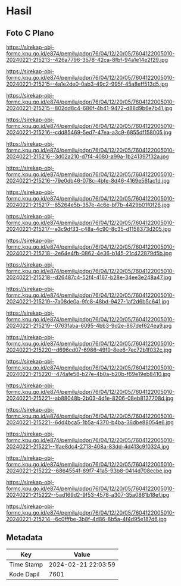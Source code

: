 # Hasil

## Foto C Plano

https://sirekap-obj-formc.kpu.go.id/e874/pemilu/pdpr/76/04/12/20/05/7604122005010-20240221-215213--426a7796-3578-42ca-8fbf-94a1e14e2f29.jpg

https://sirekap-obj-formc.kpu.go.id/e874/pemilu/pdpr/76/04/12/20/05/7604122005010-20240221-215215--4a1e2de0-0ab3-49c2-995f-45a8eff513d5.jpg

https://sirekap-obj-formc.kpu.go.id/e874/pemilu/pdpr/76/04/12/20/05/7604122005010-20240221-215215--802dd8c4-686f-4b41-9472-d88d9b6e7b41.jpg

https://sirekap-obj-formc.kpu.go.id/e874/pemilu/pdpr/76/04/12/20/05/7604122005010-20240221-215216--cdd85469-5ed7-47ea-a3c9-6855df158005.jpg

https://sirekap-obj-formc.kpu.go.id/e874/pemilu/pdpr/76/04/12/20/05/7604122005010-20240221-215216--3d02a210-d7f4-4080-a99a-1b241397f32a.jpg

https://sirekap-obj-formc.kpu.go.id/e874/pemilu/pdpr/76/04/12/20/05/7604122005010-20240221-215216--79e0db46-078c-4bfe-8d46-4169e56fac1d.jpg

https://sirekap-obj-formc.kpu.go.id/e874/pemilu/pdpr/76/04/12/20/05/7604122005010-20240221-215217--65264e5b-357e-4c6e-bf7b-4429b01f0f26.jpg

https://sirekap-obj-formc.kpu.go.id/e874/pemilu/pdpr/76/04/12/20/05/7604122005010-20240221-215217--e3c9df33-c48a-4c90-8c35-d1158373d205.jpg

https://sirekap-obj-formc.kpu.go.id/e874/pemilu/pdpr/76/04/12/20/05/7604122005010-20240221-215218--2e64e4fb-0862-4e36-b145-21c422879d5b.jpg

https://sirekap-obj-formc.kpu.go.id/e874/pemilu/pdpr/76/04/12/20/05/7604122005010-20240221-215218--d26487c4-52f4-4167-b28e-34ee3e248a47.jpg

https://sirekap-obj-formc.kpu.go.id/e874/pemilu/pdpr/76/04/12/20/05/7604122005010-20240221-215219--7a08de0a-9fc8-48bd-9427-1af2d6b5c641.jpg

https://sirekap-obj-formc.kpu.go.id/e874/pemilu/pdpr/76/04/12/20/05/7604122005010-20240221-215219--0763faba-6095-4bb3-9d2e-867def624ea9.jpg

https://sirekap-obj-formc.kpu.go.id/e874/pemilu/pdpr/76/04/12/20/05/7604122005010-20240221-215220--d696cd07-6986-49f9-8ee6-7ec72b1f032c.jpg

https://sirekap-obj-formc.kpu.go.id/e874/pemilu/pdpr/76/04/12/20/05/7604122005010-20240221-215220--474afe58-b27e-4b0a-b20b-f69e19eb8410.jpg

https://sirekap-obj-formc.kpu.go.id/e874/pemilu/pdpr/76/04/12/20/05/7604122005010-20240221-215221--ab88048b-2b03-4d1e-8206-08eb8137708d.jpg

https://sirekap-obj-formc.kpu.go.id/e874/pemilu/pdpr/76/04/12/20/05/7604122005010-20240221-215221--6dd4bca5-1b5a-4370-b4ba-36dbe88054e6.jpg

https://sirekap-obj-formc.kpu.go.id/e874/pemilu/pdpr/76/04/12/20/05/7604122005010-20240221-215221--1fae8dc4-2713-408a-83dd-4d413c9f0324.jpg

https://sirekap-obj-formc.kpu.go.id/e874/pemilu/pdpr/76/04/12/20/05/7604122005010-20240221-215222--6864554f-89f7-41a5-93b8-0414d708ecbe.jpg

https://sirekap-obj-formc.kpu.go.id/e874/pemilu/pdpr/76/04/12/20/05/7604122005010-20240221-215222--5ad169d2-9f53-4578-a307-35a0861b18ef.jpg

https://sirekap-obj-formc.kpu.go.id/e874/pemilu/pdpr/76/04/12/20/05/7604122005010-20240221-215214--6c0fffbe-3b8f-4d86-8b5a-4f4d95e187d6.jpg


## Metadata

| Key        | Value               |
| ---------- | ------------------- |
| Time Stamp | 2024-02-21 22:03:59 |
| Kode Dapil | 7601                |



